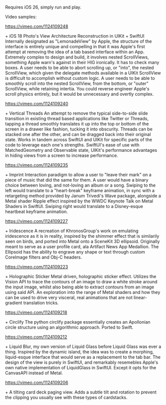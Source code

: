 Requires iOS 26, simply run and play.

Video samples:

https://vimeo.com/1124109248

\+ iOS 18 Photo's View Architecture Reconstruction in UIKit + SwiftUI
Internally designated as "LemonadeView" by Apple, the structure of the interface is entirely unique and compelling in that it was Apple's first attempt at removing the idea of a tab based interface within an App. Extremely complex to design and build, it involves nested ScrollViews, something Apple warn's against in their HIG ironically. It has to check many boxes. A user needs to be able to abort scrolling up, or "into", the nested ScrollView, which given the delegate methods available in a UIKit ScrollView is difficult to accomplish without custom logic. A user needs to be able to smoothly scroll into the nested ScrollView, from the bottom, or "outer" ScrollView, while retaining intertia. You could reverse engineer Apple's scroll physics entirely, but it would be unnecessary and overtly complex.

https://vimeo.com/1124109240

\+ Vertical Threads
An attempt to remove the typical side-to-side slide transition in existing thread based applications like Twitter or Threads, tapping a thread smoothly translates it up into the top or bottom of the screen in a drawer like fashion, tucking it into obscurity. Threads can be stacked one after the other, and can be dragged back into their original state. Works in tandem across SwiftUI and UIKit for specific parts of the code to leverage each one's strengths. SwiftUI's ease of use with MatchedGeometry and Observable state, UIKit's performance advantages in hiding views from a screen to increase performance.

https://vimeo.com/1124109235

\+ Imprint
Interaction paradigm to allow a user to "leave their mark" on a piece of music that did the same for them. A user would have a binary choice between loving, and not-loving an album or a song. Swiping to the left would translate to a "heart-break" keyframe animation, in sync with a retargeting method provided by Janum Trivedi's Wave package, alongside a Metal shader Ripple effect inspired by the WWDC Keynote Talk on Metal Shaders in SwiftUI. Swiping right would translate to a Disney-esque heartbeat keyframe animation.

https://vimeo.com/1124109227

\+ Iridescence
A recreation of KhronosGroup's work on emulating iridescence as it is in reality, inspired by the shimmer effect that is similarily seen on birds, and ported into Metal onto a SceneKit 3D ellipsoid. Originally meant to serve as a user profile card, ala Artifact News App Medallion. The Ellipsoid has the ability to engrave any shape or text through custom CoreImage filters and Obj-C headers.

https://vimeo.com/1124109223

\+ Holographic Sticker
Metal driven, holographic sticker effect. Utilizes the Vision API to trace the contours of an image to draw a white stroke around the input image, whilst also being able to extract contours from an image using said API. An exploration into the range of Metal shaders and how they can be used to drive very visceral, real animations that are not linear-gradient translation tricks.

https://vimeo.com/1124109218

\+ Circlify
The python circlify package essentially creates an Apollonian circle structure using an algorithmic approach. Ported to Swift.

https://vimeo.com/1124109212

\+
Liquid Blur, my own version of Liquid Glass before Liquid Glass was ever a thing. Inspired by the dynamic island, the idea was to create a morphing, liquid-esque interface that would serve as a replacement to the tab bar. The design of the view is purely in SwiftUI, and remarkably resemebles Apple's own native implementation of LiquidGlass in SwiftUI. Except it opts for the CanvasAPI instead of Metal.

https://vimeo.com/1124109206

\+
A tilting card deck paging view. Adds a subtle tilt and rotation to prevent the clipping you usually see with these types of cardstacks.
